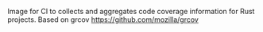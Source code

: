 Image for CI to collects and aggregates code coverage information for Rust projects. Based on grcov https://github.com/mozilla/grcov